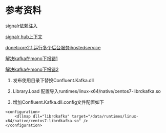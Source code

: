 ﻿# 参考资料

[signalr依赖注入](https://docs.microsoft.com/en-us/aspnet/signalr/overview/advanced/dependency-injectio)

[signalr hub上下文](https://docs.microsoft.com/en-us/aspnet/core/signalr/hubcontext?view=aspnetcore-2.1)

[donetcore2.1 运行多个后台服务ihostedservice](https://docs.microsoft.com/en-us/dotnet/standard/microservices-architecture/multi-container-microservice-net-applications/background-tasks-with-ihostedservice)

[解决kafka在mono下报错1](https://github.com/confluentinc/confluent-kafka-dotnet/issues/400)

[解决kafka在mono下报错2](https://github.com/confluentinc/confluent-kafka-dotnet/pull/418)

1. 发布使用目录下替换Confluent.Kafka.dll

2. Library.Load 配置导入runtimes/linux-x64/native/centos7-librdkafka.so

3. 增加Confluent.Kafka.dll.config文件配置如下

``` 配置文件
<configuration>
    <dllmap dll="librdkafka" target="/data/runtimes/linux-x64/native/centos7-librdkafka.so" />
</configuration>
```